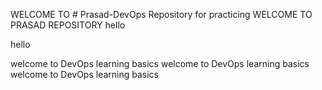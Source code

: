 WELCOME TO # Prasad-DevOps
Repository for practicing
WELCOME TO PRASAD REPOSITORY
hello

hello

welcome to DevOps learning basics
welcome to DevOps learning basics
welcome to DevOps learning basics
